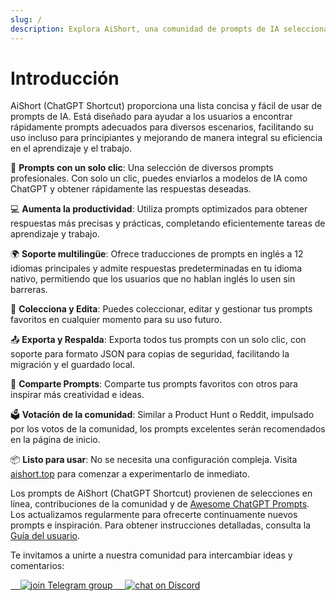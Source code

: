 ```yaml
---
slug: /
description: Explora AiShort, una comunidad de prompts de IA seleccionada. Ofrecemos prompts listos para usar para grandes modelos de IA, con soporte para múltiples idiomas, colecciones y funciones de votación comunitaria, diseñados para ayudarte a simplificar tu flujo de trabajo y aumentar fácilmente la productividad.
---
```


# Introducción

AiShort (ChatGPT Shortcut) proporciona una lista concisa y fácil de usar de prompts de IA. Está diseñado para ayudar a los usuarios a encontrar rápidamente prompts adecuados para diversos escenarios, facilitando su uso incluso para principiantes y mejorando de manera integral su eficiencia en el aprendizaje y el trabajo.

🚀 **Prompts con un solo clic**: Una selección de diversos prompts profesionales. Con solo un clic, puedes enviarlos a modelos de IA como ChatGPT y obtener rápidamente las respuestas deseadas.

💻 **Aumenta la productividad**: Utiliza prompts optimizados para obtener respuestas más precisas y prácticas, completando eficientemente tareas de aprendizaje y trabajo.

🌍 **Soporte multilingüe**: Ofrece traducciones de prompts en inglés a 12 idiomas principales y admite respuestas predeterminadas en tu idioma nativo, permitiendo que los usuarios que no hablan inglés lo usen sin barreras.

💾 **Colecciona y Edita**: Puedes coleccionar, editar y gestionar tus prompts favoritos en cualquier momento para su uso futuro.

📤 **Exporta y Respalda**: Exporta todos tus prompts con un solo clic, con soporte para formato JSON para copias de seguridad, facilitando la migración y el guardado local.

🌟 **Comparte Prompts**: Comparte tus prompts favoritos con otros para inspirar más creatividad e ideas.

🗳️ **Votación de la comunidad**: Similar a Product Hunt o Reddit, impulsado por los votos de la comunidad, los prompts excelentes serán recomendados en la página de inicio.

📦 **Listo para usar**: No se necesita una configuración compleja. Visita [aishort.top](https://www.aishort.top/es/) para comenzar a experimentarlo de inmediato.

Los prompts de AiShort (ChatGPT Shortcut) provienen de selecciones en línea, contribuciones de la comunidad y de [Awesome ChatGPT Prompts](https://github.com/f/awesome-chatgpt-prompts). Los actualizamos regularmente para ofrecerte continuamente nuevos prompts e inspiración. Para obtener instrucciones detalladas, consulta la [Guía del usuario](https://www.aishort.top/es/docs/guides/getting-started).

Te invitamos a unirte a nuestra comunidad para intercambiar ideas y comentarios:

<a href="https://t.me/aishort_top">
    <img src="https://img.shields.io/badge/Telegram-Group-blue?logo=telegram&style=for-the-badge" alt="join Telegram group" />
</a>

<a href="https://discord.gg/PZTQfJ4GjX">
    <img src="https://img.shields.io/discord/1048780149899939881?color=%2385c8c8&label=Discord&logo=discord&style=for-the-badge" alt="chat on Discord" />
</a>
